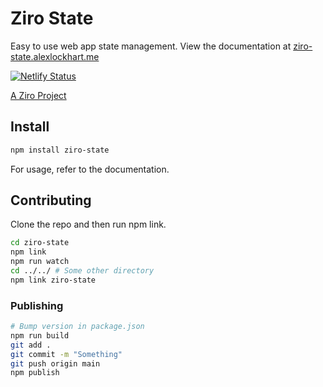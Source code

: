 # Ziro State

Easy to use web app state management. View the documentation at [ziro-state.alexlockhart.me](http://ziro-state.alexlockhart.me/)

[![Netlify Status](https://api.netlify.com/api/v1/badges/5e767f94-f7e7-4c7b-84b1-ad3c0d8462b7/deploy-status)](https://app.netlify.com/sites/ziro-state/deploys)

[A Ziro Project](https://ziro.alexlockhart.me/) 

## Install

```bash
npm install ziro-state
```

For usage, refer to the documentation.


## Contributing

Clone the repo and then run npm link.

```bash
cd ziro-state
npm link
npm run watch
cd ../../ # Some other directory
npm link ziro-state
```

### Publishing

```bash
# Bump version in package.json
npm run build
git add .
git commit -m "Something"
git push origin main
npm publish
```
